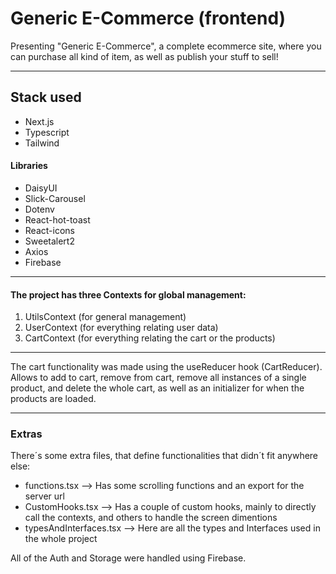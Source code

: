 # Generic E-Commerce (frontend)

Presenting "Generic E-Commerce", a complete ecommerce site, where you can purchase all kind of item, as well as publish your stuff to sell!

---

## Stack used

- Next.js
- Typescript
- Tailwind

#### Libraries

- DaisyUI
- Slick-Carousel
- Dotenv
- React-hot-toast
- React-icons
- Sweetalert2
- Axios
- Firebase

---

#### The project has three Contexts for global management:

1. UtilsContext (for general management)
2. UserContext (for everything relating user data)
3. CartContext (for everything relating the cart or the products)

---

The cart functionality was made using the useReducer hook (CartReducer). Allows to add to cart, remove from cart, remove all instances of a single product, and delete the whole cart, as well as an initializer for when the products are loaded. 

---

### Extras

There´s some extra files, that define functionalities that didn´t fit anywhere else:

- functions.tsx --> Has some scrolling functions and an export for the server url
- CustomHooks.tsx --> Has a couple of custom hooks, mainly to directly call the contexts, and others to handle the screen dimentions
- typesAndInterfaces.tsx --> Here are all the types and Interfaces used in the whole project

All of the Auth and Storage were handled using Firebase.
